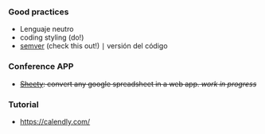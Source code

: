 ### Good practices
* Lenguaje neutro
* coding styling (do!)
* [semver](https://semver.org/) (check this out!) ∣ versión del código

### Conference APP 
* ~~[Sheety](https://sheety.co/): convert any google spreadsheet in a web app. _work in progress_~~

### Tutorial
* https://calendly.com/

  
